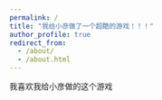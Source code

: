 ```yaml
---
permalink: /
title: "我给小彦做了一个超酷的游戏！！！"
author_profile: true
redirect_from: 
  - /about/
  - /about.html
---
```

我喜欢我给小彦做的这个游戏
